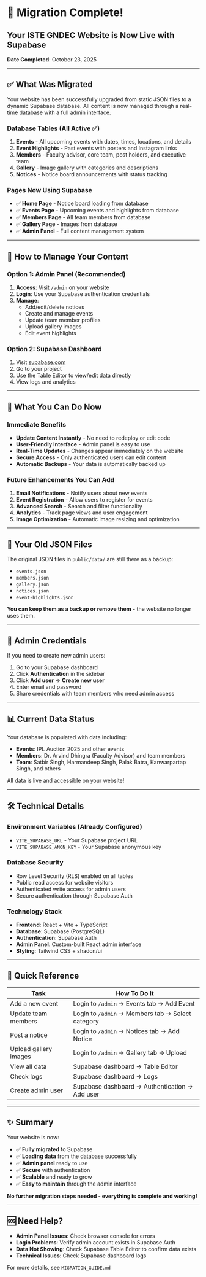 # 🎉 Migration Complete!

## Your ISTE GNDEC Website is Now Live with Supabase

**Date Completed**: October 23, 2025

---

## ✅ What Was Migrated

Your website has been successfully upgraded from static JSON files to a dynamic Supabase database. All content is now managed through a real-time database with a full admin interface.

### Database Tables (All Active ✅)

1. **Events** - All upcoming events with dates, times, locations, and details
2. **Event Highlights** - Past events with posters and Instagram links
3. **Members** - Faculty advisor, core team, post holders, and executive team
4. **Gallery** - Image gallery with categories and descriptions
5. **Notices** - Notice board announcements with status tracking

### Pages Now Using Supabase

- ✅ **Home Page** - Notice board loading from database
- ✅ **Events Page** - Upcoming events and highlights from database
- ✅ **Members Page** - All team members from database
- ✅ **Gallery Page** - Images from database
- ✅ **Admin Panel** - Full content management system

---

## 🚀 How to Manage Your Content

### Option 1: Admin Panel (Recommended)

1. **Access**: Visit `/admin` on your website
2. **Login**: Use your Supabase authentication credentials
3. **Manage**: 
   - Add/edit/delete notices
   - Create and manage events
   - Update team member profiles
   - Upload gallery images
   - Edit event highlights

### Option 2: Supabase Dashboard

1. Visit [supabase.com](https://supabase.com)
2. Go to your project
3. Use the Table Editor to view/edit data directly
4. View logs and analytics

---

## 🎯 What You Can Do Now

### Immediate Benefits

- **Update Content Instantly** - No need to redeploy or edit code
- **User-Friendly Interface** - Admin panel is easy to use
- **Real-Time Updates** - Changes appear immediately on the website
- **Secure Access** - Only authenticated users can edit content
- **Automatic Backups** - Your data is automatically backed up

### Future Enhancements You Can Add

1. **Email Notifications** - Notify users about new events
2. **Event Registration** - Allow users to register for events
3. **Advanced Search** - Search and filter functionality
4. **Analytics** - Track page views and user engagement
5. **Image Optimization** - Automatic image resizing and optimization

---

## 📁 Your Old JSON Files

The original JSON files in `public/data/` are still there as a backup:
- `events.json`
- `members.json`
- `gallery.json`
- `notices.json`
- `event-highlights.json`

**You can keep them as a backup or remove them** - the website no longer uses them.

---

## 🔐 Admin Credentials

If you need to create new admin users:

1. Go to your Supabase dashboard
2. Click **Authentication** in the sidebar
3. Click **Add user** → **Create new user**
4. Enter email and password
5. Share credentials with team members who need admin access

---

## 📊 Current Data Status

Your database is populated with data including:

- **Events**: IPL Auction 2025 and other events
- **Members**: Dr. Arvind Dhingra (Faculty Advisor) and team members
- **Team**: Satbir Singh, Harmandeep Singh, Palak Batra, Kanwarpartap Singh, and others

All data is live and accessible on your website!

---

## 🛠️ Technical Details

### Environment Variables (Already Configured)
- `VITE_SUPABASE_URL` - Your Supabase project URL
- `VITE_SUPABASE_ANON_KEY` - Your Supabase anonymous key

### Database Security
- Row Level Security (RLS) enabled on all tables
- Public read access for website visitors
- Authenticated write access for admin users
- Secure authentication through Supabase Auth

### Technology Stack
- **Frontend**: React + Vite + TypeScript
- **Database**: Supabase (PostgreSQL)
- **Authentication**: Supabase Auth
- **Admin Panel**: Custom-built React admin interface
- **Styling**: Tailwind CSS + shadcn/ui

---

## 📝 Quick Reference

| Task | How To Do It |
|------|-------------|
| Add a new event | Login to `/admin` → Events tab → Add Event |
| Update team members | Login to `/admin` → Members tab → Select category |
| Post a notice | Login to `/admin` → Notices tab → Add Notice |
| Upload gallery images | Login to `/admin` → Gallery tab → Upload |
| View all data | Supabase dashboard → Table Editor |
| Check logs | Supabase dashboard → Logs |
| Create admin user | Supabase dashboard → Authentication → Add user |

---

## ✨ Summary

Your website is now:
- ✅ **Fully migrated** to Supabase
- ✅ **Loading data** from the database successfully
- ✅ **Admin panel** ready to use
- ✅ **Secure** with authentication
- ✅ **Scalable** and ready to grow
- ✅ **Easy to maintain** through the admin interface

**No further migration steps needed - everything is complete and working!**

---

## 🆘 Need Help?

- **Admin Panel Issues**: Check browser console for errors
- **Login Problems**: Verify admin account exists in Supabase Auth
- **Data Not Showing**: Check Supabase Table Editor to confirm data exists
- **Technical Issues**: Check Supabase dashboard logs

For more details, see `MIGRATION_GUIDE.md`
